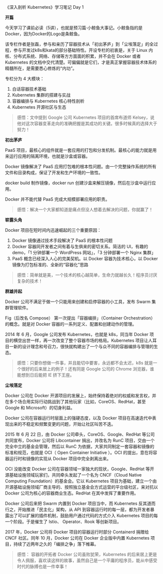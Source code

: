 《深入剖析 Kubernetes》学习笔记 Day 1

**开篇**

今天学习了课前必读（5讲），也就是预习篇·小鲸鱼大事记。小鲸鱼指的是Docker，因为Docker的Logo是条鲸鱼。

该专栏作者是张磊，参与和亲历了容器技术从「初出茅庐」到「尘埃落定」的全过程，参与开发过k8s和kata的部分基础特性。开设专栏的初衷是，关于 Linux 内核、分布式系统、网络、存储等方方面面的积累，并不会在 Docker 或者 Kubernetes 的文档中交代清楚。可偏偏就是它们，才是真正掌握容器技术体系的精髓所在，是需要悉心修炼的“内功”。

专栏分为 4 大模块：
1. 白话容器技术基础
2. Kubernetes 集群的搭建与实战
3. 容器编排与 Kubernetes 核心特性剖析
4. Kubernetes 开源社区与生态

> 感悟：文中提到 Google 公司 Kubernetes 项目的首席布道师 Kelsey，说他对这次容器变革走向的准确把握是其成功的关键。很多时候真的选择大于努力！

**初出茅庐**

PaaS 项目，最核心的组件就是一套应用的打包和分发机制。最核心的能力就是用来运行应用的隔离环境，也就是沙盒或容器。

Docker 镜像解决了 PaaS 应用打包难的根本性问题。由一个完整操作系统的所有文件和目录构成，保证了开发和生产环境的一致性。

docker build 制作镜像，docker run 创建沙盒来解压镜像，然后在沙盒中运行应用。

Docker 并不能代替 PaaS 完成大规模部署应用的职责。

> 感悟：解决一个大家都知道是痛点但没人想着去解决的问题，你就赢了！

**崭露头角**

Docker 项目在短时间内迅速崛起的三个重要原因：

1. Docker 镜像通过技术手段解决了 PaaS 的根本性问题
2. Docker 容器同开发者之间有着与生俱来的密切关系。简洁的 UI，有趣的 demo，「1 分钟部署一个 WordPress 网站」，「3 分钟部署一个 Nginx 集群」
3. PaaS 概念已经深入人心的完美契机。以 Docker 容器为技术核心，以 Docker 镜像为打包标准的、全新的“容器化”思路

> 感悟：简单就是美，一个技术的核心越简单，生命力就越长久！程序员讨厌复杂的技术！

**群雄并起**

Docker 公司不满足于做一个只能用来创建和启停容器的小工具，发布 Swarm 集群管理软件。

Fig（后改名 Compose） 第一次提出「容器编排」（Container Orchestration）的概念。就是对 Docker 容器的一系列定义、配置和创建动作的管理。

2014 年 6 月，Google 公司发布 Kubernetes，也就是 k8s，同当年 Docker 项目的横空出世一样，再一次改变了整个容器市场的格局。Kubernetes 项目让人耳目一新的设计理念和号召力，很快就构建出了一个与众不同的容器编排与管理的生态。

> 感悟：只要你想做一件事，并且能切中要害，永远都不会太迟，k8s 就是一个很好的后来居上的例子！还有同是 Google 公司的 Chrome 浏览器，谁能想到日后能把 IE 挤下王座。

**尘埃落定**

Docker 公司在 Docker 开源项目的发展上，始终保持着绝对的权威和发言权，并在多个场合用实际行动挑战到了其他玩家（比如，CoreOS、RedHat，甚至 Google 和 Microsoft）的切身利益。

Docker 公司在容器运行时层面上的强硬态度，以及 Docker 项目在高速迭代中表现出来的不稳定和频繁变更的问题，开始让社区叫苦不迭。

2015 年 6 月 22 日，由 Docker 公司牵头，CoreOS、Google、RedHat 等公司共同宣布，Docker 公司将 Libcontainer 捐出，并改名为 RunC 项目，交由一个完全中立的基金会管理，然后以 RunC 为依据，大家共同制定一套容器和镜像的标准和规范，也就是 OCI（ Open Container Initiative ）。OCI 的提出，意在将容器运行时和镜像的实现从 Docker 项目中完全剥离出来。

OCI 没能改变 Docker 公司在容器领域一家独大的现状，Google、RedHat 等开源基础设施领域玩家们，共同牵头发起了一个名为 CNCF（Cloud Native Computing Foundation）的基金会。它以 Kubernetes 项目为基础，建立一个由开源基础设施领域厂商主导的、按照独立基金会方式运营的平台级社区，来对抗以 Docker 公司为核心的容器商业生态。RedHat 在其中发挥了重要作用。

Docker 公司后来把 Swarm 内置到 Docker 项目当中，而 Kubernetes 反其道而行之，开始推进「民主化」架构，从 API 到容器运行时的每一层，都为开发者暴露出了可以扩展的插件机制，鼓励用户通过代码的方式介入 Kubernetes 项目的每一个阶段。于是催生了 Istio、 Operator、Rook 等创新项目。

2017 年，Docker 公司将 Docker 项目的容器运行时部分 Containerd 捐赠给 CNCF 社区。同年 10 月，Docker 公司在 Docker 企业版中内置 Kubernetes 项目，持续了近两年之久的「编排之争」落下帷幕。

> 感悟： 容器的开拓者 Docker 公司虽败犹荣，Kubernetes 的后来居上更是令人佩服，喜欢读这样的故事，虽然自己是一个平庸的程序员，能从中感受时代的脉搏也是一件幸事！
